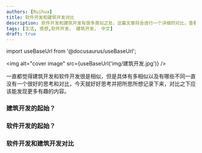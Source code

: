 ```yaml
---
authors: [Ruihua]
title: 软件开发和建筑开发对比
description: 软件开发和建筑开发有很多类似之处，这篇文章将会进行一个详细的对比，查看二者都有哪些异同
tags: [生活, 感想,软件开发， 建筑开发， 中文]
draft: true
---
```


import useBaseUrl from '@docusaurus/useBaseUrl';

<img alt="cover image" src={useBaseUrl('img/建筑开发.jpg')} />

一直都觉得建筑开发和软件开发很是相似，但是具体有多相似以及有哪些不同一直没有一个很好的思考和对比，今天就好好思考并把所思所想记录下来，对比之下应该能发现更多有趣的内容。

<!-- truncate -->



### 建筑开发的起始？



### 软件开发的起始？


### 软件开发和建筑开发对比
